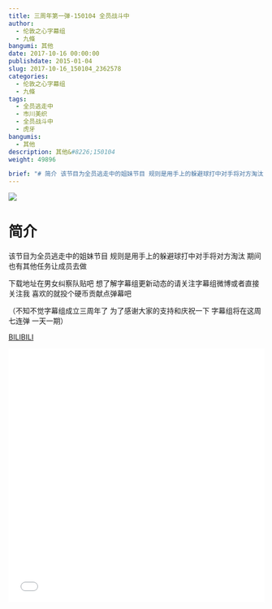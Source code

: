 ```yaml
---
title: 三周年第一弹-150104 全员战斗中
author: 
  - 伦敦之心字幕组
  - 九條
bangumi: 其他
date: 2017-10-16 00:00:00
publishdate: 2015-01-04
slug: 2017-10-16_150104_2362578
categories: 
  - 伦敦之心字幕组
  - 九條
tags: 
  - 全员逃走中
  - 市川美织
  - 全员战斗中
  - 虎牙
bangumis: 
  - 其他
description: 其他&#8226;150104
weight: 49896

brief: "# 简介 该节目为全员逃走中的姐妹节目 规则是用手上的躲避球打中对手将对方淘汰 期间也有其他任务让成员去做 下载地址在男女纠察队贴吧 想了解字幕组更新动态的请关注字幕组微博或者直接关注我 喜欢的就投个硬币贡献点弹幕吧 （不知不觉字幕组成立三周年了 为了感谢大家的支持和庆祝一下 字幕组将在这周七连弹 一天一期）"
---
```


![](https://i.imgur.com/VeI4bcw.jpg)

# 简介  
 该节目为全员逃走中的姐妹节目 规则是用手上的躲避球打中对手将对方淘汰 期间也有其他任务让成员去做 

 下载地址在男女纠察队贴吧 想了解字幕组更新动态的请关注字幕组微博或者直接关注我 喜欢的就投个硬币贡献点弹幕吧

（不知不觉字幕组成立三周年了 为了感谢大家的支持和庆祝一下 字幕组将在这周七连弹 一天一期）

  [BILIBILI](https://www.bilibili.com/video/av2362578/)


<div class="vcontainer">  <iframe class='video' src="//www.bilibili.com/blackboard/player.html?aid=2362578" width="100%" height="500" frameborder="0" allowfullscreen="allowfullscreen"></iframe></div>
